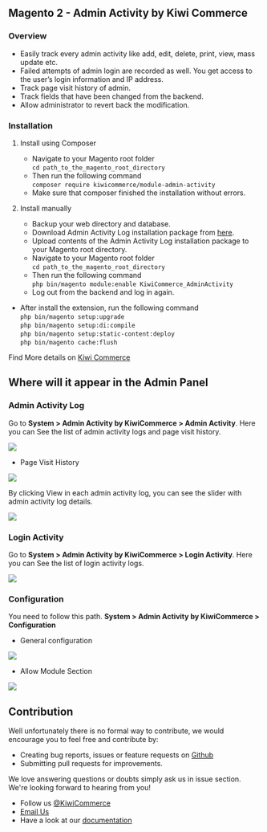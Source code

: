 ## Magento 2 - Admin Activity by Kiwi Commerce

### Overview
- Easily track every admin activity like add, edit, delete, print, view, mass update etc.
- Failed attempts of admin login are recorded as well. You get access to the user’s login information and IP address.
- Track page visit history of admin.
- Track fields that have been changed from the backend.
- Allow administrator to revert back the modification.

### **Installation**
 
 1. Install using Composer
      - Navigate to your Magento root folder<br />
            `cd path_to_the_magento_root_directory`<br />
      - Then run the following command<br />
          `composer require kiwicommerce/module-admin-activity`<br/>
      - Make sure that composer finished the installation without errors.

 2. Install manually
      - Backup your web directory and database.
      - Download Admin Activity Log installation package from <a href="https://github.com/kiwicommerce/magento2-admin-activity/releases/download/v1.0.2/kiwicommerce-admin-activity-v102.zip">here</a>.
      - Upload contents of the Admin Activity Log installation package to your Magento root directory.
      - Navigate to your Magento root folder<br />
          `cd path_to_the_magento_root_directory`<br />
      - Then run the following command<br />
          `php bin/magento module:enable KiwiCommerce_AdminActivity`<br />
      - Log out from the backend and log in again.
   
- After install the extension, run the following command <br/>
          `php bin/magento setup:upgrade`<br />
          `php bin/magento setup:di:compile`<br />
          `php bin/magento setup:static-content:deploy`<br />
          `php bin/magento cache:flush`

Find More details on <a href="https://kiwicommerce.co.uk/extensions/magento2-admin-activity/" target="_blank">Kiwi Commerce</a>

## Where will it appear in the Admin Panel

### Admin Activity Log

Go to **System > Admin Activity by KiwiCommerce > Admin Activity**. Here you can See the list of admin activity logs and page visit history.

<img src="https://kiwicommerce.co.uk/wp-content/uploads/2018/06/admin-activity-history.png"/><br/>

- Page Visit History

<img src="https://kiwicommerce.co.uk/wp-content/uploads/2018/06/page-visit-history.png"/><br/>

By clicking View in each admin activity log, you can see the slider with admin activity log details.

<img src="https://kiwicommerce.co.uk/wp-content/uploads/2018/05/activity-log-slider.png"/> <br/>

### Login Activity

Go to **System > Admin Activity by KiwiCommerce > Login Activity**. Here you can See the list of login activity logs.

<img src="https://kiwicommerce.co.uk/wp-content/uploads/2018/06/admin-activity-history.png"/><br/>

### Configuration

You need to follow this path. **System > Admin Activity by KiwiCommerce > Configuration**
- General configuration

<img src="https://kiwicommerce.co.uk/wp-content/uploads/2018/05/configuration-general-section.png" /> <br/>

- Allow Module Section

<img src="https://kiwicommerce.co.uk/wp-content/uploads/2018/05/configuration-allow-module-section.png" /> <br/>

## Contribution
Well unfortunately there is no formal way to contribute, we would encourage you to feel free and contribute by:
 
  - Creating bug reports, issues or feature requests on <a target="_blank" href="https://github.com/kiwicommerce/magento2-admin-activity/issues">Github</a>
  - Submitting pull requests for improvements.
    
We love answering questions or doubts simply ask us in issue section. We're looking forward to hearing from you!
 
  - Follow us <a href="https://twitter.com/KiwiCommerce">@KiwiCommerce</a>
  - <a href="mailto:support@kiwicommerce.co.uk">Email Us</a>
  - Have a look at our <a href="https://kiwicommerce.co.uk/docs/">documentation</a> 
